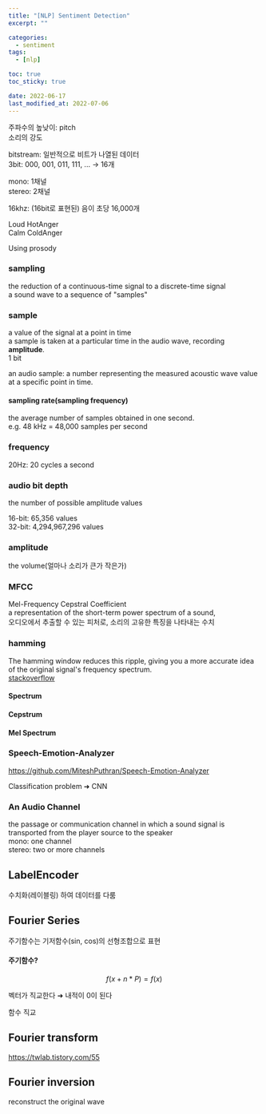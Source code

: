 ```yaml
---
title: "[NLP] Sentiment Detection"
excerpt: ""

categories:
  - sentiment
tags:
  - [nlp]

toc: true
toc_sticky: true

date: 2022-06-17
last_modified_at: 2022-07-06
---
```


주파수의 높낮이: pitch  
소리의 강도  

bitstream: 일반적으로 비트가 나열된 데이터  
3bit: 000, 001, 011, 111, ... -> 16개  

mono: 1채널  
stereo: 2채널  

16khz: (16bit로 표현된) 음이 초당 16,000개  

Loud HotAnger  
Calm ColdAnger  

Using prosody  

### sampling

the reduction of a continuous-time signal to a discrete-time signal  
a sound wave to a sequence of "samples"  

### sample

a value of the signal at a point in time  
a sample is taken at a particular time in the audio wave, recording **amplitude**.  
1 bit  

an audio sample: a number representing the measured acoustic wave value at a specific point in time.  

#### sampling rate(**sampling frequency**)

the average number of samples obtained in one second.  
e.g. 48 kHz = 48,000 samples per second  

### frequency

20Hz: 20 cycles a second  

### audio bit depth

the number of possible amplitude values  

16-bit: 65,356 values  
32-bit: 4,294,967,296 values  

### amplitude

the volume(얼마나 소리가 큰가 작은가)  

### MFCC

Mel-Frequency Cepstral Coefficient  
a representation of the short-term power spectrum of a sound,  
오디오에서 추출할 수 있는 피처로, 소리의 고유한 특징을 나타내는 수치  

### hamming

The hamming window reduces this ripple, giving you a more accurate idea of the original signal's frequency spectrum.  
[stackoverflow](https://stackoverflow.com/questions/5418951/what-is-the-hamming-window-for)  

#### Spectrum

#### Cepstrum

#### Mel Spectrum

### Speech-Emotion-Analyzer

https://github.com/MiteshPuthran/Speech-Emotion-Analyzer  

Classification problem ➜ CNN  

### An Audio Channel

the passage or communication channel in which a sound signal is transported from the player source to the speaker  
mono: one channel  
stereo: two or more channels  

## LabelEncoder

수치화(레이블링) 하여 데이터를 다룸  

## Fourier Series

주기함수는 기저함수(sin, cos)의 선형조합으로 표현  

#### 주기함수?

$$  
f(x+n*P) = f(x)  
$$  

벡터가 직교한다 ➜ 내적이 0이 된다  

함수 직교  

## Fourier transform

https://twlab.tistory.com/55  

## Fourier inversion

reconstruct the original wave  
